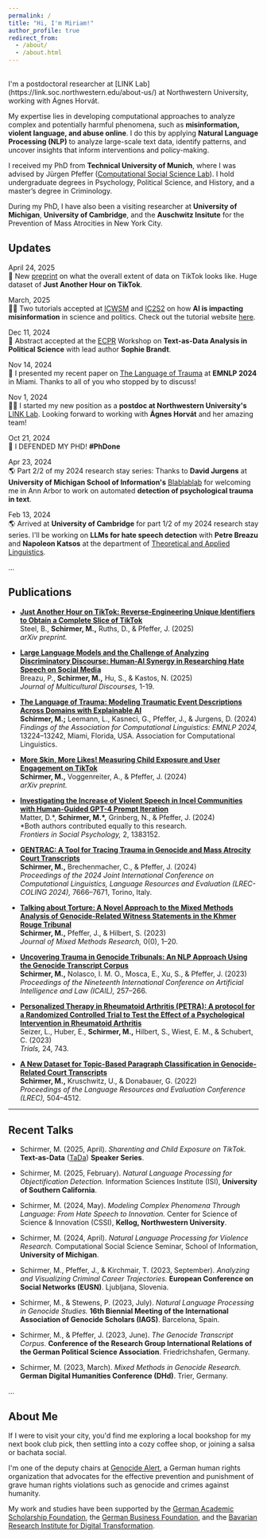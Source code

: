 ```yaml
---
permalink: /
title: "Hi, I'm Miriam!"
author_profile: true
redirect_from: 
  - /about/
  - /about.html
---
```

<br>
I'm a postdoctoral researcher at [LINK Lab](https://link.soc.northwestern.edu/about-us/) at Northwestern University, working with Ágnes Horvát.

My expertise lies in developing computational approaches to analyze complex and potentially harmful phenomena, such as **misinformation, violent language, and abuse online**. I do this by applying **Natural Language Processing (NLP)** to analyze large-scale text data, identify patterns, and uncover insights that inform interventions and policy-making.

I received my PhD from **Technical University of Munich**, where I was advised by Jürgen Pfeffer ([Computational Social Science Lab](https://www.hfp.tum.de/css/startseite/)). I hold undergraduate degrees in Psychology, Political Science, and History, and a master’s degree in Criminology.

During my PhD, I have also been a visiting researcher at **University of Michigan**, **University of Cambridge**, and the **Auschwitz Insitute** for the Prevention of Mass Atrocities in New York City.

Updates
------

April 24, 2025  
📄 New [preprint](https://arxiv.org/abs/2504.13279) on what the overall extent of data on TikTok looks like. Huge dataset of **Just Another Hour on TikTok**.

March, 2025  
👩‍🏫 Two tutorials accepted at [ICWSM](https://www.icwsm.org/2025/index.html) and [IC2S2](https://www.ic2s2-2025.org) on how **AI is impacting misinformation** in science and politics. Check out the tutorial website [here](https://sites.google.com/view/icwsm-tutorial-misinformation/startseite).

Dec 11, 2024      
📄 Abstract accepted at the [ECPR](https://ecpr.eu/Events/Event/WorkshopDetails/15709) Workshop on **Text-as-Data Analysis in Political Science** with lead author **Sophie Brandt**.

Nov 14, 2024      
🌴 I presented my recent paper on [The Language of Trauma](https://aclanthology.org/2024.findings-emnlp.773) at **EMNLP 2024** in Miami. Thanks to all of you who stopped by to discuss!

Nov 1, 2024       
👩‍🎓 I started my new position as a **postdoc at Northwestern University's** [LINK Lab](https://link.soc.northwestern.edu/about-us/). Looking forward to working with **Ágnes Horvát** and her amazing team!

Oct 21, 2024      
🎉 I DEFENDED MY PHD! **#PhDone**

Apr 23, 2024      
🌎 Part 2/2 of my 2024 research stay series: Thanks to **David Jurgens** at **University of Michigan School of Information's** [Blablablab](https://blablablab.si.umich.edu) for welcoming me in Ann Arbor to work on automated **detection of psychological trauma in text**.

Feb 13, 2024      
🌎 Arrived at **University of Cambridge** for part 1/2 of my 2024 research stay series. I'll be working on **LLMs for hate speech detection** with **Petre Breazu** and **Napoleon Katsos** at the department of [Theoretical and Applied Linguistics](https://www.mmll.cam.ac.uk/nk248).  

...




Publications
------
- **[Just Another Hour on TikTok: Reverse-Engineering Unique Identifiers to Obtain a Complete Slice of TikTok](https://arxiv.org/abs/2504.13279)**  
  Steel, B., **Schirmer, M.,** Ruths, D., & Pfeffer, J. (2025)  
  *arXiv preprint.*

- **[Large Language Models and the Challenge of Analyzing Discriminatory Discourse: Human-AI Synergy in Researching Hate Speech on Social Media](https://www.tandfonline.com/doi/full/10.1080/17447143.2025.2476967)**  
  Breazu, P., **Schirmer, M.,** Hu, S., & Kastos, N. (2025)  
  *Journal of Multicultural Discourses,* 1-19.

- **[The Language of Trauma: Modeling Traumatic Event Descriptions Across Domains with Explainable AI](https://aclanthology.org/2024.findings-emnlp.773)**  
  **Schirmer, M.;** Leemann, L., Kasneci, G., Pfeffer, J., & Jurgens, D. (2024)  
  *Findings of the Association for Computational Linguistics: EMNLP 2024,* 13224–13242, Miami, Florida, USA. Association for Computational Linguistics.

- **[More Skin, More Likes! Measuring Child Exposure and User Engagement on TikTok](https://arxiv.org/abs/2408.05622)**  
  **Schirmer, M.,** Voggenreiter, A., & Pfeffer, J. (2024)  
  *arXiv preprint.*

- **[Investigating the Increase of Violent Speech in Incel Communities with Human-Guided GPT-4 Prompt Iteration](https://doi.org/10.3389/frsps.2024.1383152)**  
  Matter, D.\*, **Schirmer, M.\*,** Grinberg, N., & Pfeffer, J. (2024)  
  \*Both authors contributed equally to this research. <br>
  *Frontiers in Social Psychology,* 2, 1383152.  
  

- **[GENTRAC: A Tool for Tracing Trauma in Genocide and Mass Atrocity Court Transcripts](https://aclanthology.org/2024.lrec-main.677)**  
  **Schirmer, M.,** Brechenmacher, C., & Pfeffer, J. (2024)  
  *Proceedings of the 2024 Joint International Conference on Computational Linguistics, Language Resources and Evaluation (LREC-COLING 2024),* 7666–7671, Torino, Italy.

- **[Talking about Torture: A Novel Approach to the Mixed Methods Analysis of Genocide-Related Witness Statements in the Khmer Rouge Tribunal](https://doi.org/10.1177/15586898231218463)**  
  **Schirmer, M.,** Pfeffer, J., & Hilbert, S. (2023)  
  *Journal of Mixed Methods Research,* 0(0), 1–20.

- **[Uncovering Trauma in Genocide Tribunals: An NLP Approach Using the Genocide Transcript Corpus](https://doi.org/10.1145/3594536.3595147)**  
  **Schirmer, M.,** Nolasco, I. M. O., Mosca, E., Xu, S., & Pfeffer, J. (2023)  
  *Proceedings of the Nineteenth International Conference on Artificial Intelligence and Law (ICAIL),* 257–266.

- **[Personalized Therapy in Rheumatoid Arthritis (PETRA): A protocol for a Randomized Controlled Trial to Test the Effect of a Psychological Intervention in Rheumatoid Arthritis](https://doi.org/10.1186/s13063-023-07707-0)**  
  Seizer, L., Huber, E., **Schirmer, M.,** Hilbert, S., Wiest, E. M., & Schubert, C. (2023)  
  *Trials,* 24, 743.

- **[A New Dataset for Topic-Based Paragraph Classification in Genocide-Related Court Transcripts](https://aclanthology.org/2022.lrec-1.479)**  
  **Schirmer, M.,** Kruschwitz, U., & Donabauer, G. (2022)  
  *Proceedings of the Language Resources and Evaluation Conference (LREC),* 504–4512.


------

Recent Talks
------
- Schirmer, M. (2025, April). *Sharenting and Child Exposure on TikTok.* **Text-as-Data** ([TaDa](https://sites.google.com/view/polsci-ml-initiative/talks?authuser=0)) **Speaker Series**.

- Schirmer, M. (2025, February). *Natural Language Processing for Objectification Detection.* Information Sciences Institute (ISI), **University of Southern California**.

- Schirmer, M. (2024, May). *Modeling Complex Phenomena Through Language: From Hate Speech to Innovation.* Center for Science of Science & Innovation (CSSI), **Kellog, Northwestern University**.

- Schirmer, M. (2024, April). *Natural Language Processing for Violence Research.* Computational Social Science Seminar, School of Information, **University of Michigan**.

- Schirmer, M., Pfeffer, J., & Kirchmair, T. (2023, September). *Analyzing and Visualizing Criminal Career Trajectories.* **European Conference on Social Networks (EUSN)**. Ljubljana, Slovenia.

- Schirmer, M., & Stewens, P. (2023, July). *Natural Language Processing in Genocide Studies.* **16th Biennial Meeting of the International Association of Genocide Scholars (IAGS)**. Barcelona, Spain.

- Schirmer, M., & Pfeffer, J. (2023, June). *The Genocide Transcript Corpus.* **Conference of the Research Group International Relations of the German Political Science Association**. Friedrichshafen, Germany.

- Schirmer, M. (2023, March). *Mixed Methods in Genocide Research.* **German Digital Humanities Conference (DHd)**. Trier, Germany.

...


About Me
------

If I were to visit your city, you'd find me exploring a local bookshop for my next book club pick, then settling into a cozy coffee shop, or joining a salsa or bachata social.

I'm one of the deputy chairs at [Genocide Alert](https://www.genocide-alert.de/about/), a German human rights organization that advocates for the effective prevention and punishment of grave human rights violations such as genocide and crimes against humanity.

My work and studies have been supported by the [German Academic Scholarship Foundation](https://www.studienstiftung.de/en/), the [German Business Foundation](https://www.sdw.org), and the [Bavarian Research Institute for Digital Transformation](https://en.bidt.digital).